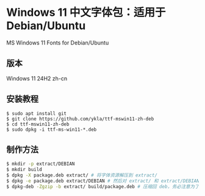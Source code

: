 # Windows 11 中文字体包：适用于 Debian/Ubuntu

MS Windows 11 Fonts for Debian/Ubuntu

## 版本

Windows 11 24H2 zh-cn

## 安装教程

```
$ sudo apt install git
$ git clone https://github.com/ykla/ttf-mswin11-zh-deb
$ cd ttf-mswin11-zh-deb
$ sudo dpkg -i ttf-ms-win11-*.deb
```

## 制作方法

```sh
$ mkdir -p extract/DEBIAN
$ mkdir build
$ dpkg -X package.deb extract/ # 将字体资源解压到 extract/
$ dpkg -e package.deb extract/DEBIAN # 然后对 extract/ 和 extract/DEBIAN 进行修改
$ dpkg-deb -Zgzip -b extract/ build/package.deb # 压缩回 deb，务必注意为了兼容低版本系统请不要用默认的 zstd 压缩方式！
```
